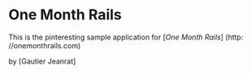 # One Month Rails

This is the pinteresting sample application for
[*One Month Rails*] (http: //onemonthrails.com)

by [Gautier Jeanrat]